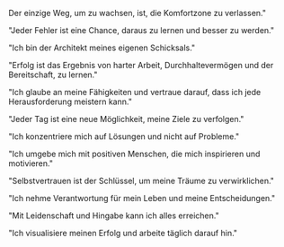 Der einzige Weg, um zu wachsen, ist, die Komfortzone zu verlassen."

"Jeder Fehler ist eine Chance, daraus zu lernen und besser zu werden."

"Ich bin der Architekt meines eigenen Schicksals."

"Erfolg ist das Ergebnis von harter Arbeit, Durchhaltevermögen und der Bereitschaft, zu lernen."

"Ich glaube an meine Fähigkeiten und vertraue darauf, dass ich jede Herausforderung meistern kann."

"Jeder Tag ist eine neue Möglichkeit, meine Ziele zu verfolgen."

"Ich konzentriere mich auf Lösungen und nicht auf Probleme."

"Ich umgebe mich mit positiven Menschen, die mich inspirieren und motivieren."

"Selbstvertrauen ist der Schlüssel, um meine Träume zu verwirklichen."

"Ich nehme Verantwortung für mein Leben und meine Entscheidungen."

"Mit Leidenschaft und Hingabe kann ich alles erreichen."

"Ich visualisiere meinen Erfolg und arbeite täglich darauf hin."
